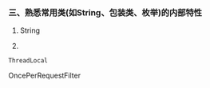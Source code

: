 ### 三、熟悉常用类(如String、包装类、枚举)的内部特性



1) String

2) 







```
ThreadLocal
```







OncePerRequestFilter







```bash

```

